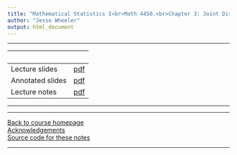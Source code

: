 ```yaml
---
title: "Mathematical Statistics I<br>Math 4450.<br>Chapter 3: Joint Distributions"
author: "Jesse Wheeler"
output: html_document
---
```


----------------------

| &nbsp;          | &nbsp;                          |
|:-----------------------|:------------------------:|
| Lecture slides  | [pdf](slides.pdf) |
| Annotated slides | [pdf](slidesAnnotated.pdf) |
| Lecture notes   | [pdf](notes.pdf) |
----------------------

<!--
| Annotated slides | [pdf](slides-annotated.pdf) |
-->


----------------------

[Back to course homepage](../index.html)  
[Acknowledgements](../acknowledge.html)  
[Source code for these notes](http://github.com/jeswheel/4450_f25/tree/main/03/)


----------------------

